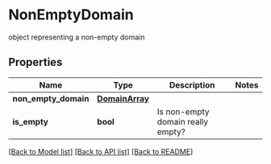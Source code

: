 # NonEmptyDomain

object representing a non-empty domain

## Properties
Name | Type | Description | Notes
------------ | ------------- | ------------- | -------------
**non_empty_domain** | [**DomainArray**](DomainArray.md) |  | 
**is_empty** | **bool** | Is non-empty domain really empty? | 

[[Back to Model list]](../README.md#documentation-for-models) [[Back to API list]](../README.md#documentation-for-api-endpoints) [[Back to README]](../README.md)


